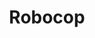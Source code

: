---
title: "Robocop"
hashtag: "robocop"
layout: hashtag
tags:
  - American
  - science fiction
  - movie
  - Detroit
  - Paul Verhoeven
---